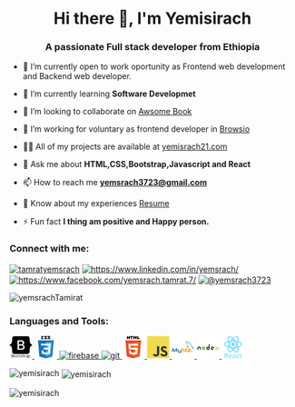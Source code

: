 <h1 align="center">Hi there 👋, I'm Yemisirach</h1>
<h3 align="center">A passionate Full stack developer from Ethiopia</h3>

-  🤝 I’m currently open to work oportunity as Frontend web development and Backend web developer.

- 🌱 I’m currently learning **Software Developmet**

- 👯 I’m looking to collaborate on [Awsome Book](https://yemisirach.github.io/Awsome-book-ES6/)

- 🔭 I’m working for voluntary as frontend developer in [Browsio](https://browsio.co.uk)

- 👨‍💻 All of my projects are available at [yemisrach21.com](yemisrach21.com)

- 💬 Ask me about **HTML,CSS,Bootstrap,Javascript and React**

- 📫 How to reach me **yemsrach3723@gmail.com**

- 📄 Know about my experiences [Resume](https://yemisrach21.com/img/Yemisrach-Resume.pdf)

- ⚡ Fun fact **I thing am positive and Happy person.**

<h3 align="left">Connect with me:</h3>
<p align="left">
<a href="https://twitter.com/tamratyemsrach" target="blank"><img align="center" src="https://raw.githubusercontent.com/rahuldkjain/github-profile-readme-generator/master/src/images/icons/Social/twitter.svg" alt="tamratyemsrach" height="30" width="40" /></a>
<a href="https://linkedin.com/in/https://www.linkedin.com/in/yemsrach/" target="blank"><img align="center" src="https://raw.githubusercontent.com/rahuldkjain/github-profile-readme-generator/master/src/images/icons/Social/linked-in-alt.svg" alt="https://www.linkedin.com/in/yemsrach/" height="30" width="40" /></a>
<a href="https://fb.com/https://www.facebook.com/yemsrach.tamrat.7/" target="blank"><img align="center" src="https://raw.githubusercontent.com/rahuldkjain/github-profile-readme-generator/master/src/images/icons/Social/facebook.svg" alt="https://www.facebook.com/yemsrach.tamrat.7/" height="30" width="40" /></a>
<a href="https://www.hackerrank.com/@yemsrach3723" target="blank"><img align="center" src="https://raw.githubusercontent.com/rahuldkjain/github-profile-readme-generator/master/src/images/icons/Social/hackerrank.svg" alt="@yemsrach3723" height="30" width="40" /></a>
</p>

<p align="left"> <img src="https://komarev.com/ghpvc/?username=Yemisirach&label=Profile%20views&color=0e75b6&style=flat" alt="yemsrachTamirat" /> </p>

<h3 align="left">Languages and Tools:</h3>
<p align="left"> <a href="https://getbootstrap.com" target="_blank" rel="noreferrer"> <img src="https://raw.githubusercontent.com/devicons/devicon/master/icons/bootstrap/bootstrap-plain-wordmark.svg" alt="bootstrap" width="40" height="40"/> </a> <a href="https://www.w3schools.com/css/" target="_blank" rel="noreferrer"> <img src="https://raw.githubusercontent.com/devicons/devicon/master/icons/css3/css3-original-wordmark.svg" alt="css3" width="40" height="40"/> </a> <a href="https://firebase.google.com/" target="_blank" rel="noreferrer"> <img src="https://www.vectorlogo.zone/logos/firebase/firebase-icon.svg" alt="firebase" width="40" height="40"/> </a> <a href="https://git-scm.com/" target="_blank" rel="noreferrer"> <img src="https://www.vectorlogo.zone/logos/git-scm/git-scm-icon.svg" alt="git" width="40" height="40"/> </a> <a href="https://www.w3.org/html/" target="_blank" rel="noreferrer"> <img src="https://raw.githubusercontent.com/devicons/devicon/master/icons/html5/html5-original-wordmark.svg" alt="html5" width="40" height="40"/> </a> <a href="https://developer.mozilla.org/en-US/docs/Web/JavaScript" target="_blank" rel="noreferrer"> <img src="https://raw.githubusercontent.com/devicons/devicon/master/icons/javascript/javascript-original.svg" alt="javascript" width="40" height="40"/> </a> <a href="https://www.mysql.com/" target="_blank" rel="noreferrer"> <img src="https://raw.githubusercontent.com/devicons/devicon/master/icons/mysql/mysql-original-wordmark.svg" alt="mysql" width="40" height="40"/> </a> <a href="https://nodejs.org" target="_blank" rel="noreferrer"> <img src="https://raw.githubusercontent.com/devicons/devicon/master/icons/nodejs/nodejs-original-wordmark.svg" alt="nodejs" width="40" height="40"/> </a> <a href="https://reactjs.org/" target="_blank" rel="noreferrer"> <img src="https://raw.githubusercontent.com/devicons/devicon/master/icons/react/react-original-wordmark.svg" alt="react" width="40" height="40"/> </a> </p>

<p><img align="left" src="https://github-readme-stats.vercel.app/api/top-langs?username=yemisirach&show_icons=true&locale=en&layout=compact" alt="yemisirach" /></p>

<p>&nbsp;<img align="center" src="https://github-readme-stats.vercel.app/api?username=yemisirach&show_icons=true&locale=en" alt="yemisirach" /></p>

<p><img align="center" src="https://github-readme-streak-stats.herokuapp.com/?user=yemisirach&" alt="yemisirach" /></p>
